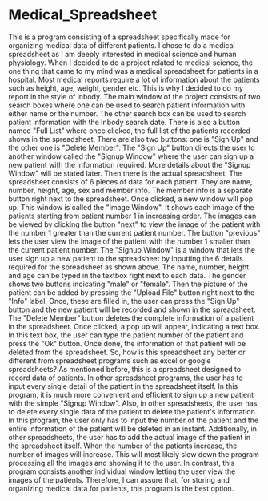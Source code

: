 # Medical_Spreadsheet
This is a program consisting of a spreadsheet specifically made for organizing medical data of different patients. I chose to do a medical spreadsheet as I am deeply interested in medical science and human physiology. When I decided to do a project related to medical science, the one thing that came to my mind was a medical spreadsheet for patients in a hospital. Most medical reports require a lot of information about the patients such as height, age, weight, gender etc. This is why I decided to do my report in the style of inbody.
The main window of the project consists of two search boxes where one can be used to search patient information with either name or the number. The other search box can be used to search patient information with the Inbody search date. There is also a button named "Full List" where once clicked, the full list of the patients recorded shows in the spreadsheet. There are also two buttons: one is "Sign Up" and the other one is "Delete Member". The "Sign Up" button directs the user to another window called the "Signup Window" where the user can sign up a new patient with the information required. More details about the "Signup Window" will be stated later.
Then there is the actual spreadsheet. The spreadsheet consists of 6 pieces of data for each patient. They are name, number, height, age, sex and member info. The member info is a separate button right next to the spreadsheet. Once clicked, a new window will pop up. This window is called the "Image Window". It shows each image of the patients starting from patient number 1 in increasing order. The images can be viewed by clicking the button "next" to view the image of the patient with the number 1 greater than the current patient number. The button "previous" lets the user view the image of the patient with the number 1 smaller than the current patient number.
The "Signup Window" is a window that lets the user sign up a new patient to the spreadsheet by inputting the 6 details required for the spreadsheet as shown above. The name, number, height and age can be typed in the textbox right next to each data. The gender shows two buttons indicating "male" or "female". Then the picture of the patient can be added by pressing the "Upload File" button right next to the "Info" label. Once, these are filled in, the user can press the "Sign Up" button and the new patient will be recorded and shown in the spreadsheet.
The "Delete Member" button deletes the complete information of a patient in the spreadsheet. Once clicked, a pop up will appear, indicating a text box. In this text box, the user can type the patient number of the patient and press the "Ok" button. Once done, the information of that patient will be deleted from the spreadsheet.
So, how is this spreadsheet any better or different from spreadsheet programs such as excel or google spreadsheets? As mentioned before, this is a spreadsheet designed to record data of patients. In other spreadsheet programs, the user has to input every single detail of the patient in the spreadsheet itself. In this program, it is much more convenient and efficient to sign up a new patient with the simple "Signup Window". Also, in other spreadsheets, the user has to delete every single data of the patient to delete the patient's information. In this program, the user only has to input the number of the patient and the entire information of the patient will be deleted in an instant. Additionally, in other spreadsheets, the user has to add the actual image of the patient in the spreadsheet itself. When the number of the patients increase, the number of images will increase. This will most likely slow down the program processing all the images and showing it to the user. In contrast, this program consists another individual window letting the user view the images of the patients. Therefore, I can assure that, for storing and organizing medical data for patients, this program is the best option.
